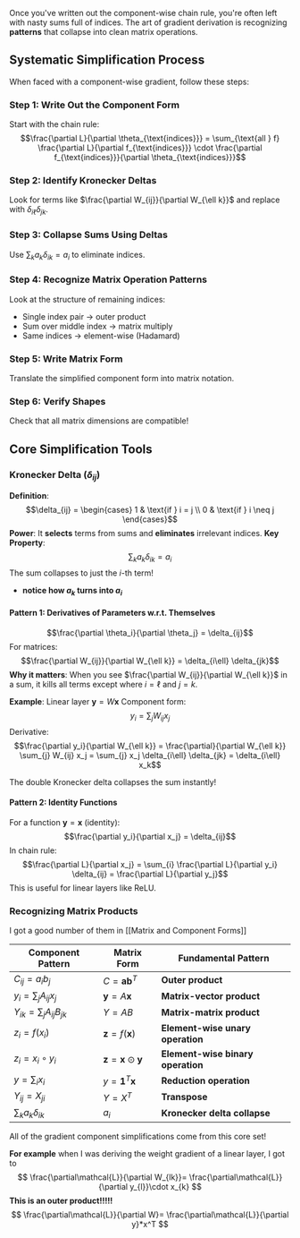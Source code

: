 Once you've written out the component-wise chain rule, you're often left with nasty sums full of indices. The art of gradient derivation is recognizing **patterns** that collapse into clean matrix operations.

## Systematic Simplification Process

When faced with a component-wise gradient, follow these steps:

### Step 1: Write Out the Component Form

Start with the chain rule: $$\frac{\partial L}{\partial \theta_{\text{indices}}} = \sum_{\text{all } f} \frac{\partial L}{\partial f_{\text{indices}}} \cdot \frac{\partial f_{\text{indices}}}{\partial \theta_{\text{indices}}}$$

### Step 2: Identify Kronecker Deltas

Look for terms like $\frac{\partial W_{ij}}{\partial W_{\ell k}}$ and replace with $\delta_{i\ell}\delta_{jk}$.

### Step 3: Collapse Sums Using Deltas

Use $\sum_k a_k \delta_{ik} = a_i$ to eliminate indices.

### Step 4: Recognize Matrix Operation Patterns

Look at the structure of remaining indices:

- Single index pair → outer product
- Sum over middle index → matrix multiply
- Same indices → element-wise (Hadamard)

### Step 5: Write Matrix Form

Translate the simplified component form into matrix notation.

### Step 6: Verify Shapes

Check that all matrix dimensions are compatible!


## Core Simplification Tools

### Kronecker Delta ($\delta_{ij}$)

**Definition**: $$\delta_{ij} = \begin{cases} 1 & \text{if } i = j \\ 0 & \text{if } i \neq j \end{cases}$$
**Power**: It **selects** terms from sums and **eliminates** irrelevant indices.
**Key Property**: $$\sum_{k} a_k \delta_{ik} = a_i$$
The sum collapses to just the $i$-th term!
- **notice how $a_{k}$ turns into $a_{i}$**
#### Pattern 1: Derivatives of Parameters w.r.t. Themselves
$$\frac{\partial \theta_i}{\partial \theta_j} = \delta_{ij}$$
For matrices: $$\frac{\partial W_{ij}}{\partial W_{\ell k}} = \delta_{i\ell} \delta_{jk}$$
**Why it matters**: When you see $\frac{\partial W_{ij}}{\partial W_{\ell k}}$ in a sum, it kills all terms except where $i=\ell$ and $j=k$.

**Example**: Linear layer $\mathbf{y} = W\mathbf{x}$
Component form: 
$$y_i = \sum_{j} W_{ij} x_j$$
Derivative: $$\frac{\partial y_i}{\partial W_{\ell k}} = \frac{\partial}{\partial W_{\ell k}} \sum_{j} W_{ij} x_j = \sum_{j} x_j \delta_{i\ell} \delta_{jk} = \delta_{i\ell} x_k$$

The double Kronecker delta collapses the sum instantly!
#### Pattern 2: Identity Functions
For a function $\mathbf{y} = \mathbf{x}$ (identity): $$\frac{\partial y_i}{\partial x_j} = \delta_{ij}$$
In chain rule: $$\frac{\partial L}{\partial x_j} = \sum_{i} \frac{\partial L}{\partial y_i} \delta_{ij} = \frac{\partial L}{\partial y_j}$$
This is useful for linear layers like ReLU.
### Recognizing Matrix Products
I got a good number of them in [[Matrix and Component Forms]]

|Component Pattern|Matrix Form|Fundamental Pattern|
|---|---|---|
|$C_{ij} = a_i b_j$|$C = \mathbf{a}\mathbf{b}^T$|**Outer product**|
|$y_i = \sum_j A_{ij} x_j$|$\mathbf{y} = A\mathbf{x}$|**Matrix-vector product**|
|$Y_{ik} = \sum_j A_{ij} B_{jk}$|$Y = AB$|**Matrix-matrix product**|
|$z_i = f(x_i)$|$\mathbf{z} = f(\mathbf{x})$|**Element-wise unary operation**|
|$z_i = x_i \circ y_i$|$\mathbf{z} = \mathbf{x} \odot \mathbf{y}$|**Element-wise binary operation**|
|$y = \sum_i x_i$|$y = \mathbf{1}^T \mathbf{x}$|**Reduction operation**|
|$Y_{ij} = X_{ji}$|$Y = X^T$|**Transpose**|
|$\sum_k a_k \delta_{ik}$|$a_i$|**Kronecker delta collapse**|

All of the gradient component simplifications come from this core set!

**For example** when I was deriving the weight gradient of a linear layer, I got to
$$
\frac{\partial\mathcal{L}}{\partial W_{lk}}= \frac{\partial\mathcal{L}}{\partial y_{l}}\cdot x_{k}
$$
**This is an outer product!!!!!**
$$
\frac{\partial\mathcal{L}}{\partial W}= \frac{\partial\mathcal{L}}{\partial y}*x^T
$$